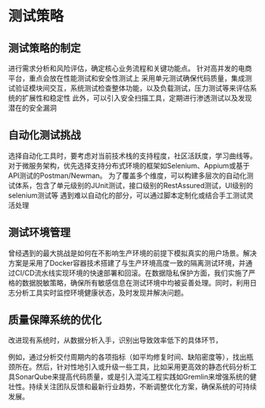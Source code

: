 # 测试策略

## 测试策略的制定

进行需求分析和风险评估，确定核心业务流程和关键功能点。
针对高并发的电商平台，重点会放在性能测试和安全性测试上
采用单元测试确保代码质量，集成测试验证模块间交互，系统测试检查整体功能，以及负载测试，压力测试等来评估系统的扩展性和稳定性
此外，可以引入安全扫描工具，定期进行渗透测试以及发现潜在的安全漏洞


## 自动化测试挑战
选择自动化工具时，要考虑对当前技术栈的支持程度，社区活跃度，学习曲线等。
对于微服务架构，优先选择支持分布式环境的框架如Selenium、Appium或基于API测试的Postman/Newman。
为了覆盖多个维度，可以构建多层次的自动化测试体系，包含了单元级别的JUnit测试，接口级别的RestAssured测试，UI级别的selenium测试等
遇到难以自动化的部分，可以通过脚本定制化或结合手工测试灵活处理

## 测试环境管理

曾经遇到的最大挑战是如何在不影响生产环境的前提下模拟真实的用户场景。解决方案是采用了Docker容器技术搭建了与生产环境高度一致的隔离测试环境，并通过CI/CD流水线实现环境的快速部署和回滚。在数据隐私保护方面，我们实施了严格的数据脱敏策略，确保所有敏感信息在测试环境中均被妥善处理。同时，利用日志分析工具实时监控环境健康状态，及时发现并解决问题。

## 质量保障系统的优化

改进现有系统时，从数据分析入手，识别出导致效率低下的具体环节，

例如，通过分析交付周期内的各项指标（如平均修复时间、缺陷密度等），找出瓶颈所在。然后，针对性地引入或升级一些工具，比如采用更高效的静态代码分析工具SonarQube来提高代码质量，或是引入混沌工程实践如Gremlin来增强系统的健壮性。持续关注团队反馈和最新行业趋势，不断调整优化方案，确保系统的可持续发展。